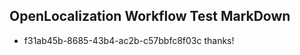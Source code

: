 ## OpenLocalization Workflow Test MarkDown
* f31ab45b-8685-43b4-ac2b-c57bbfc8f03c thanks!

<!--HONumber=Jul16_HO2-->


